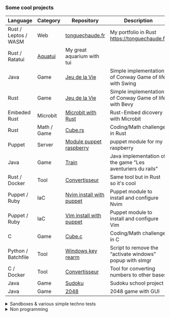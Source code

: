<!---
Tonguechaude/Tonguechaude is a ✨ special ✨ repository because its `README.md` (this file) appears on your GitHub profile.
You can click the Preview link to take a look at your changes.
--->

### Some cool projects

| Language | Category | Repository | Description |
| --- | --- | --- | --- |
| Rust / Leptos / WASM | Web | [tonguechaude.fr](https://github.com/Tonguechaude/Portfolio-rust) | My portfolio in Rust <https://tonguechaude.fr> |
| Rust / Ratatui | [Aquatui](https://github.com/Tonguechaude/Aquatui) | My great aquarium with tui |
| Java | Game | [Jeu de la Vie](https://github.com/Tonguechaude/GOL.java.git) | Simple implementation of Conway Game of life with Swing |
| Rust | Game | [Jeu de la Vie](https://github.com/Tonguechaude/GOL.rs.git) | Simple implementation of Conway Game of life with Bevy |
| Embeded Rust | Microbit | [Microbit with Rust](https://github.com/Tonguechaude/Rust-Microbit-V2.git) | Rust-Embed dicovery with Microbit |
| Rust | Math / Game | [Cube.rs](https://github.com/Tonguechaude/cube.rs.git) | Coding/Math challenge in Rust |
| Puppet | Server | [Module puppet raspberry](https://github.com/Tonguechaude/puppet-raspberry.git) | puppet module for my raspberry |
| Java | Game | [Train](https://github.com/Tonguechaude/Train-IHM.git) | Java implementation of the game "Les aventuriers du rails" |
| Rust / Docker | Tool | [Convertisseur](https://github.com/Tonguechaude/Convertisseur-Rust.git) | Same tool but in Rust so it's cool |
| Puppet / Ruby | IaC| [Nvim install with puppet](https://github.com/Tonguechaude/puppet-neovim.git) | Puppet module to install and configure Nvim |
| Puppet / Ruby | IaC| [Vim install with puppet](https://github.com/Tonguechaude/puppet-vim.git) | Puppet module to install and configure Vim |
| C | Game | [Cube.c](https://github.com/Tonguechaude/Cube.git) | Coding/Math challenge in C | 
| Python / Batchfile | Tool | [Windows key rearm](https://github.com/Tonguechaude/windows_key_rearm.git) | Script to remove the “activate windows” popup with slmgr |
| C / Docker | Tool | [Convertisseur](https://github.com/Tonguechaude/Convertisseur.git) | Tool for converting numbers to other bases |
| Java | Game | [Sudoku](https://github.com/Tonguechaude/Sudoku.git) | Sudoku school project |
| Java | Game | [2048](https://github.com/Tonguechaude/2048.git) | 2048 game with GUI |



<details>
<summary>Sandboxes & various simple techno tests</summary>

| Lang | Repository | Description |
| --- | --- | --- |
| Rust | [Google Rust course](https://github.com/Tonguechaude/feuille_de_route_Rust.git) | Rust course |
| Rust | [Rustlings course](https://github.com/Tonguechaude/Roadmap-Rust.git) | Rust course |
| Rust | [Macrokata course](https://github.com/Tonguechaude/macrokata-course.git) | Rust macro course |
| Vue / TS / Tailwind | [tonguechaude.fr](https://github.com/Tonguechaude/Portfolio-vue) | My portfolio (Vue TS) <https://tonguechaude.fr>(i really dont like Vue so i switch to Rust) |
</details>

<details>
<summary>Non programming</summary>

| Technology | Category | Repository | Description |
| --- | --- | --- | --- |
| Go / HUGO | Web | [Papermod theme forked](https://github.com/Tonguechaude/hugo-PaperMod.git) | Papermod theme fork for my website <https://tonguechaude.fr> |
| GO / HUGO | Web | [site builder](https://github.com/Tonguechaude/Portfolio.git) | My website builder <https://tonguechaude.fr> |
| HTML / JS / CSS | Web | [tonguechaude.fr](https://github.com/Tonguechaude/tonguechaude.github.io.git) | the hugo build result for my website <https://tonguechaude.fr> |
| yml / json | Dotfiles | [my doftiles](https://github.com/Tonguechaude/dotfiles.git) | My dotfiles for vim, git , nushell etc ... |
| VimScript | Dotfiles | [neovim dotfiles](https://github.com/Tonguechaude/neovim.git) | My neovim dotifles inspired by Stephane Trebel |
</details>
